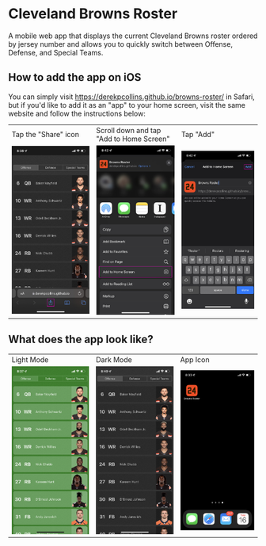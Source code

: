 # Cleveland Browns Roster
A mobile web app that displays the current Cleveland Browns roster ordered by jersey number and allows you to quickly switch between Offense, Defense, and Special Teams.

## How to add the app on iOS

You can simply visit https://derekpcollins.github.io/browns-roster/ in Safari, but if you'd like to add it as an "app" to your home screen, visit the same website and follow the instructions below:

<table>
	<tr>
		<td>Tap the "Share" icon</td>
		<td>Scroll down and tap "Add to Home Screen"</td>
		<td>Tap "Add"</td>
	</tr>
	<tr>
		<td><img src="/assets/img/screenshots/share-icon.jpg"></td>
		<td><img src="/assets/img/screenshots/add-to-home-screen.jpg"></td>
		<td><img src="/assets/img/screenshots/add.jpg"></td>
	</tr>
</table>

## What does the app look like?

<table>
	<tr>
		<td>Light Mode</td>
		<td>Dark Mode</td>
		<td>App Icon</td>
	</tr>
	<tr>
		<td><img src="/assets/img/screenshots/light-mode.jpg"></td>
		<td><img src="/assets/img/screenshots/dark-mode.jpg"></td>
		<td><img src="/assets/img/screenshots/app-icon.jpg"></td>
	</tr>
</table>